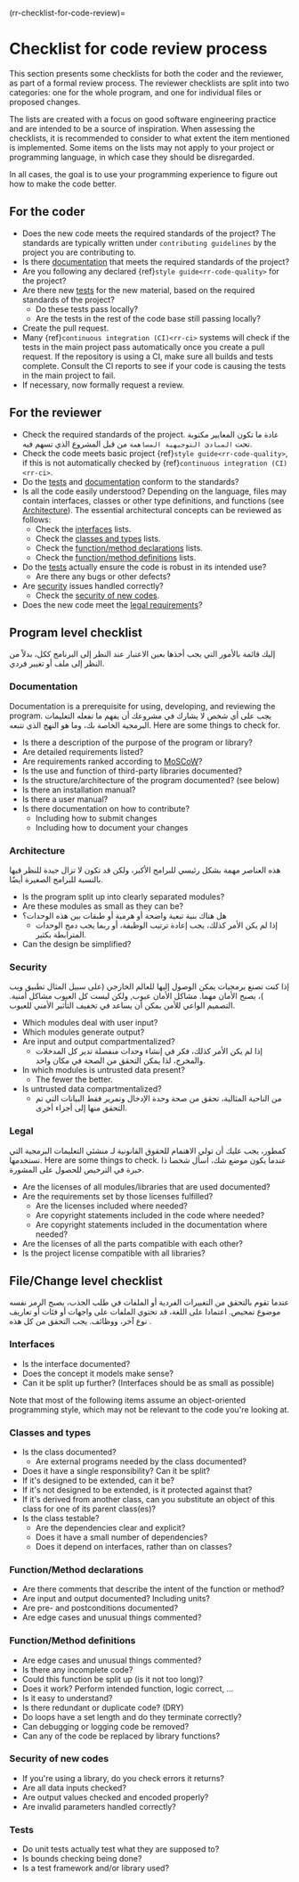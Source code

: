 (rr-checklist-for-code-review)=
# Checklist for code review process

This section presents some checklists for both the coder and the reviewer, as part of a formal review process. The reviewer checklists are split into two categories: one for the whole program, and one for individual files or proposed changes.

The lists are created with a focus on good software engineering practice and are intended to be a source of inspiration. When assessing the checklists, it is recommended to consider to what extent the item mentioned is implemented. Some items on the lists may not apply to your project or programming language, in which case they should be disregarded.

In all cases, the goal is to use your programming experience to figure out how to make the code better.

## For the coder

- Does the new code meets the required standards of the project? The standards are typically written under `contributing guidelines` by the project you are contributing to.
- Is there [documentation](#documentation) that meets the required standards of the project?
- Are you following any declared {ref}`style guide<rr-code-quality>` for the project?
- Are there new [tests](#tests) for the new material, based on the required standards of the project?
  - Do these tests pass locally?
  - Are the tests in the rest of the code base still passing locally?
- Create the pull request.
- Many {ref}`continuous integration (CI)<rr-ci>` systems will check if the tests in the main project pass automatically once you create a pull request. If the repository is using a CI, make sure all builds and tests complete. Consult the CI reports to see if your code is causing the tests in the main project to fail.
- If necessary, now formally request a review.

## For the reviewer

- Check the required standards of the project. عادة ما تكون المعايير مكتوبة تحت `المبادئ التوجيهية المساهمة` من قبل المشروع الذي تسهم فيه.
- Check the code meets basic project {ref}`style guide<rr-code-quality>`, if this is not automatically checked by {ref}`continuous integration (CI)<rr-ci>`.
- Do the [tests](#tests) and [documentation](#documentation) conform to the standards?
- Is all the code easily understood? Depending on the language, files may contain interfaces, classes or other type definitions, and functions (see [Architecture](#architecture)). The essential architectural concepts can be reviewed as follows:
  - Check the [interfaces](#interfaces) lists.
  - Check the [classes and types](#classes-and-types) lists.
  - Check the [function/method declarations](#function-method-declarations) lists.
  - Check the [function/method definitions](#function-method-definitions) lists.
- Do the [tests](#tests) actually ensure the code is robust in its intended use?
  - Are there any bugs or other defects?
- Are [security](#security) issues handled correctly?
  - Check the [security of new codes](#security-of-new-codes).
- Does the new code meet the [legal requirements](#legal)?

## Program level checklist

إليك قائمة بالأمور التي يجب أخذها بعين الاعتبار عند النظر إلى البرنامج ككل، بدلاً من النظر إلى ملف أو تغيير فردي.

### Documentation

Documentation is a prerequisite for using, developing, and reviewing the program. يجب على أي شخص لا يشارك في مشروعك أن يفهم ما تفعله التعليمات البرمجية الخاصة بك، وما هو النهج الذي تتبعه. Here are some things to check for.

- Is there a description of the purpose of the program or library?
- Are detailed requirements listed?
- Are requirements ranked according to [MoSCoW](https://en.wikipedia.org/wiki/MoSCoW_method)?
- Is the use and function of third-party libraries documented?
- Is the structure/architecture of the program documented? (see below)
- Is there an installation manual?
- Is there a user manual?
- Is there documentation on how to contribute?
  - Including how to submit changes
  - Including how to document your changes

### Architecture

هذه العناصر مهمة بشكل رئيسي للبرامج الأكبر، ولكن قد تكون لا تزال جيدة للنظر فيها بالنسبة للبرامج الصغيرة أيضًا.

- Is the program split up into clearly separated modules?
- Are these modules as small as they can be?
- هل هناك بنية تبعية واضحة أو هرمية أو طبقات بين هذه الوحدات؟
  - إذا لم يكن الأمر كذلك، يجب إعادة ترتيب الوظيفة، أو ربما يجب دمج الوحدات المترابطة بكثير.
- Can the design be simplified?

### Security

إذا كنت تصنع برمجيات يمكن الوصول إليها للعالم الخارجي (على سبيل المثال تطبيق ويب )، يصبح الأمان مهما. مشاكل الأمان عيوب, ولكن ليست كل العيوب مشاكل أمنية. التصميم الواعي للأمن يمكن أن يساعد في تخفيف التأثير الأمني للعيوب.

- Which modules deal with user input?
- Which modules generate output?
- Are input and output compartmentalized?
  - إذا لم يكن الأمر كذلك، فكر في إنشاء وحدات منفصلة تدير كل المدخلات والمخرج، لذا يمكن التحقق من الصحة في مكان واحد.
- In which modules is untrusted data present?
  - The fewer the better.
- Is untrusted data compartmentalized?
  - من الناحية المثالية، تحقق من صحة وحدة الإدخال وتمرير فقط البيانات التي تم التحقق منها إلى أجزاء أخرى.

### Legal

كمطور، يجب عليك أن تولي الاهتمام للحقوق القانونية لـ منشئي التعليمات البرمجية التي تستخدمها. Here are some things to check. عندما يكون موضع شك، اسأل شخصا ذا خبرة في الترخيص للحصول على المشورة.

- Are the licenses of all modules/libraries that are used documented?
- Are the requirements set by those licenses fulfilled?
  - Are the licenses included where needed?
  - Are copyright statements included in the code where needed?
  - Are copyright statements included in the documentation where needed?
- Are the licenses of all the parts compatible with each other?
- Is the project license compatible with all libraries?

## File/Change level checklist

عندما تقوم بالتحقق من التغييرات الفردية أو الملفات في طلب الجذب، يصبح الرمز نفسه موضوع تمحيص. اعتمادا على اللغة، قد تحتوي الملفات على واجهات أو فئات أو تعاريف نوع آخر، ووظائف. يجب التحقق من كل هذه .

### Interfaces

- Is the interface documented?
- Does the concept it models make sense?
- Can it be split up further? (Interfaces should be as small as possible)

Note that most of the following items assume an object-oriented programming style, which may not be relevant to the code you're looking at.

### Classes and types

- Is the class documented?
  - Are external programs needed by the class documented?
- Does it have a single responsibility? Can it be split?
- If it's designed to be extended, can it be?
- If it's not designed to be extended, is it protected against that?
- If it's derived from another class, can you substitute an object of this class for one of its parent class(es)?
- Is the class testable?
  - Are the dependencies clear and explicit?
  - Does it have a small number of dependencies?
  - Does it depend on interfaces, rather than on classes?

### Function/Method declarations

- Are there comments that describe the intent of the function or method?
- Are input and output documented? Including units?
- Are pre- and postconditions documented?
- Are edge cases and unusual things commented?

### Function/Method definitions

- Are edge cases and unusual things commented?
- Is there any incomplete code?
- Could this function be split up (is it not too long)?
- Does it work? Perform intended function, logic correct, ...
- Is it easy to understand?
- Is there redundant or duplicate code? (DRY)
- Do loops have a set length and do they terminate correctly?
- Can debugging or logging code be removed?
- Can any of the code be replaced by library functions?

### Security of new codes

- If you're using a library, do you check errors it returns?
- Are all data inputs checked?
- Are output values checked and encoded properly?
- Are invalid parameters handled correctly?

### Tests

- Do unit tests actually test what they are supposed to?
- Is bounds checking being done?
- Is a test framework and/or library used?
